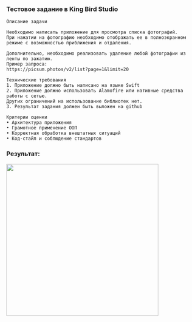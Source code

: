 ### Тестовое задание в King Bird Studio

```
Описание задачи

Необходимо написать приложение для просмотра списка фотографий.
При нажатии на фотографию необходимо отображать ее в полноэкранном
режиме с возможностью приближения и отдаления.

Дополнительно, необходимо реализовать удаление любой фотографии из ленты по зажатию.
Пример запроса:
https://picsum.photos/v2/list?page=1&limit=20

Технические требования
1. Приложение должно быть написано на языке Swift
2. Приложение должно использовать Alamofire или нативные средства работы с сетью.
Других ограничений на использование библиотек нет.
3. Результат задания должен быть выложен на github

Критерии оценки
• Архитектура приложения
• Грамотное применение ООП
• Корректная обработка внештатных ситуаций
• Код-стайл и соблюдение стандартов
```

### Результат:
<img src="https://github.com/odnaks/gallery/blob/master/1.gif" width="400">
